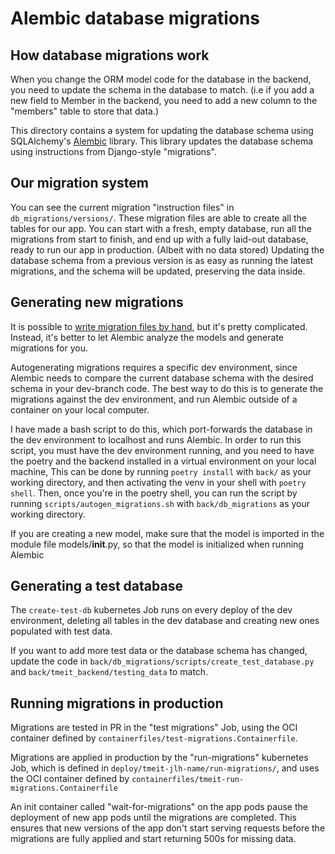 # Alembic database migrations

## How database migrations work
When you change the ORM model code for the database in the backend, you need to update the schema in the database to match. 
(i.e if you add a new field to Member in the backend, you need to add a new column to the "members" table to store that data.)

This directory contains a system for updating the database schema using SQLAlchemy's 
[Alembic](https://alembic.sqlalchemy.org/en/latest/) library. 
This library updates the database schema using instructions from Django-style "migrations". 

## Our migration system
You can see the current migration "instruction files" in `db_migrations/versions/`. 
These migration files are able to create all the tables for our app. 
You can start with a fresh, empty database, run all the migrations from start to finish, 
and end up with a fully laid-out database, ready to run our app in production. (Albeit with no data stored) 
Updating the database schema from a previous version is as easy as running the latest migrations,
and the schema will be updated, preserving the data inside.

## Generating new migrations
It is possible to [write migration files by hand](https://alembic.sqlalchemy.org/en/latest/tutorial.html#create-a-migration-script),
but it's pretty complicated. Instead, it's better to let Alembic analyze the models and generate migrations for you.

Autogenerating migrations requires a specific dev environment, 
since Alembic needs to compare the current database schema with the desired schema in your dev-branch code.
The best way to do this is to generate the migrations against the dev environment, 
and run Alembic outside of a container on your local computer.

I have made a bash script to do this, which port-forwards the database in the dev environment to localhost and runs Alembic.
In order to run this script, you must have the dev environment running, 
and you need to have the poetry and the backend installed in a virtual environment on your local machine, 
This can be done by running `poetry install` with `back/` as your working directory,
and then activating the venv in your shell with `poetry shell`.
Then, once you're in the poetry shell,
you can run the script by running `scripts/autogen_migrations.sh` with `back/db_migrations` as your working directory.

If you are creating a new model, make sure that the model is imported in the module file models/__init__.py,
so that the model is initialized when running Alembic

## Generating a test database
The `create-test-db` kubernetes Job runs on every deploy of the dev environment, 
deleting all tables in the dev database and creating new ones populated with test data.

If you want to add more test data or the database schema has changed, 
update the code in `back/db_migrations/scripts/create_test_database.py` and `back/tmeit_backend/testing_data` to match.

## Running migrations in production
Migrations are tested in PR in the "test migrations" Job, 
using the OCI container defined by `containerfiles/test-migrations.Containerfile`.

Migrations are applied in production by the "run-migrations" kubernetes Job, 
which is defined in `deploy/tmeit-jlh-name/run-migrations/`, 
and uses the OCI container defined by `containerfiles/tmeit-run-migrations.Containerfile`

An init container called "wait-for-migrations" on the app pods pause the deployment of new app pods until the migrations are completed.
This ensures that new versions of the app don't start serving requests before the migrations are fully applied and start
returning 500s for missing data.
